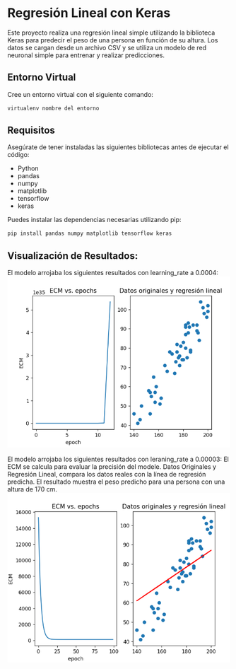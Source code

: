 # Regresión Lineal con Keras

Este proyecto realiza una regresión lineal simple utilizando la biblioteca Keras para predecir el peso de una persona en función de su altura. Los datos se cargan desde un archivo CSV y se utiliza un modelo de red neuronal simple para entrenar y realizar predicciones.


## Entorno Virtual

Cree un entorno virtual con el siguiente comando:

```bash
virtualenv nombre del entorno
```

## Requisitos

Asegúrate de tener instaladas las siguientes bibliotecas antes de ejecutar el código:

- Python
- pandas
- numpy
- matplotlib
- tensorflow
- keras

Puedes instalar las dependencias necesarias utilizando pip:

```bash
pip install pandas numpy matplotlib tensorflow keras
```

## Visualización de Resultados:
El modelo arrojaba los siguientes resultados con learning_rate a 0.0004:
![alt text](<Captura de pantalla 2024-09-03 093657.png>)

El modelo arrojaba los siguientes resultados con leraning_rate a 0.00003:
El ECM se calcula para evaluar la precisión del modele.
Datos Originales y Regresión Lineal, compara los datos reales con la línea de regresión predicha. El resultado muestra el peso predicho para una persona con una altura de 170 cm.
![alt text](<Captura de pantalla 2024-09-03 093818.png>)
